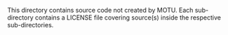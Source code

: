 This directory contains source code not created by MOTU.  Each sub-directory contains a LICENSE file covering source(s) inside the respective sub-directories.